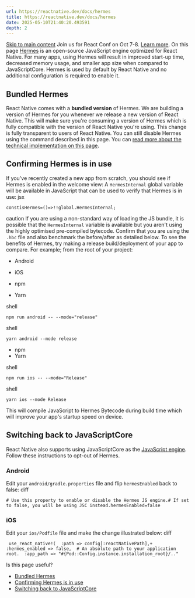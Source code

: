 ```yaml
---
url: https://reactnative.dev/docs/hermes
title: https://reactnative.dev/docs/hermes
date: 2025-05-10T21:40:20.493591
depth: 2
---
```


[Skip to main content](https://reactnative.dev/docs/hermes#__docusaurus_skipToContent_fallback)
Join us for React Conf on Oct 7-8. [Learn more](https://conf.react.dev).
On this page
[Hermes](https://hermesengine.dev) is an open-source JavaScript engine optimized for React Native. For many apps, using Hermes will result in improved start-up time, decreased memory usage, and smaller app size when compared to JavaScriptCore. Hermes is used by default by React Native and no additional configuration is required to enable it.
## Bundled Hermes[​](https://reactnative.dev/docs/hermes#bundled-hermes "Direct link to Bundled Hermes")
React Native comes with a **bundled version** of Hermes. We are building a version of Hermes for you whenever we release a new version of React Native. This will make sure you're consuming a version of Hermes which is fully compatible with the version of React Native you're using.
This change is fully transparent to users of React Native. You can still disable Hermes using the command described in this page. You can [read more about the technical implementation on this page](https://reactnative.dev/architecture/bundled-hermes).
## Confirming Hermes is in use[​](https://reactnative.dev/docs/hermes#confirming-hermes-is-in-use "Direct link to Confirming Hermes is in use")
If you've recently created a new app from scratch, you should see if Hermes is enabled in the welcome view:
A `HermesInternal` global variable will be available in JavaScript that can be used to verify that Hermes is in use:
jsx
```
constisHermes=()=>!!global.HermesInternal;
```

caution
If you are using a non-standard way of loading the JS bundle, it is possible that the `HermesInternal` variable is available but you aren't using the highly optimised pre-compiled bytecode. Confirm that you are using the `.hbc` file and also benchmark the before/after as detailed below.
To see the benefits of Hermes, try making a release build/deployment of your app to compare. For example; from the root of your project:
  * Android
  * iOS


  * npm
  * Yarn


shell
```
npm run android -- --mode="release"
```

shell
```
yarn android --mode release
```

  * npm
  * Yarn


shell
```
npm run ios -- --mode="Release"
```

shell
```
yarn ios --mode Release
```

This will compile JavaScript to Hermes Bytecode during build time which will improve your app's startup speed on device.
## Switching back to JavaScriptCore[​](https://reactnative.dev/docs/hermes#switching-back-to-javascriptcore "Direct link to Switching back to JavaScriptCore")
React Native also supports using JavaScriptCore as the [JavaScript engine](https://reactnative.dev/docs/javascript-environment). Follow these instructions to opt-out of Hermes.
### Android[​](https://reactnative.dev/docs/hermes#android "Direct link to Android")
Edit your `android/gradle.properties` file and flip `hermesEnabled` back to false:
diff
```
# Use this property to enable or disable the Hermes JS engine.# If set to false, you will be using JSC instead.hermesEnabled=false
```

### iOS[​](https://reactnative.dev/docs/hermes#ios "Direct link to iOS")
Edit your `ios/Podfile` file and make the change illustrated below:
diff
```
 use_react_native!(  :path => config[:reactNativePath],+  :hermes_enabled => false,  # An absolute path to your application root.  :app_path => "#{Pod::Config.instance.installation_root}/.."
```

Is this page useful?
  * [Bundled Hermes](https://reactnative.dev/docs/hermes#bundled-hermes)
  * [Confirming Hermes is in use](https://reactnative.dev/docs/hermes#confirming-hermes-is-in-use)
  * [Switching back to JavaScriptCore](https://reactnative.dev/docs/hermes#switching-back-to-javascriptcore)



